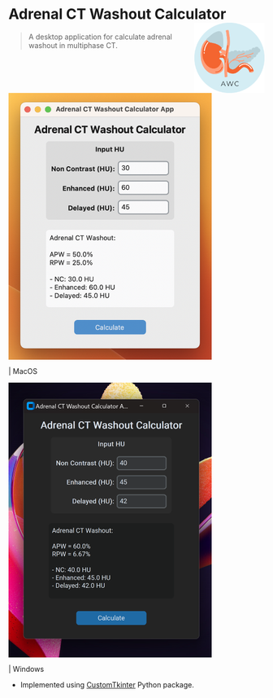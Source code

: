 # Adrenal CT Washout Calculator <a href="https://github.com/Lightbridge-KS/adrenal_washout_app"><img src="doc/app-logo.png" align="right" height="138" /></a>

> A desktop application for calculate adrenal washout in multiphase CT.

<img src="./doc/app-example-macos.png" align="center" width="400">

| MacOS


<img src="./doc/app-example-win.png" align="center" width="400">

| Windows


-   Implemented using [CustomTkinter](https://github.com/TomSchimansky/CustomTkinter%20%7C%20height=50) Python package.